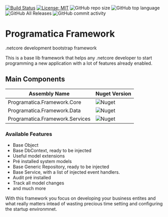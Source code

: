 [![Build Status](https://programaticasoftware.visualstudio.com/Programatica.Framework/_apis/build/status/ruialexrib.Programatica.Framework?branchName=master)](https://programaticasoftware.visualstudio.com/Programatica.Framework/_build/latest?definitionId=12&branchName=master) [![License: MIT](https://img.shields.io/badge/License-MIT-yellow.svg)](https://opensource.org/licenses/MIT) ![GitHub repo size](https://img.shields.io/github/repo-size/ruialexrib/Programatica.Framework) ![GitHub top language](https://img.shields.io/github/languages/top/ruialexrib/Programatica.Framework) ![GitHub All Releases](https://img.shields.io/github/downloads/ruialexrib/Programatica.Framework/total) ![GitHub commit activity](https://img.shields.io/github/commit-activity/w/ruialexrib/Programatica.Framework)

# Programatica Framework
.netcore development bootstrap framework

This is a base lib framework that helps any .netcore developer to start programming a new application with a lot of features already enabled. 

## Main Components

| Assembly Name  | Nuget Version |
| ------------- | ------------- |
| Programatica.Framework.Core | ![Nuget](https://img.shields.io/nuget/v/Programatica.Framework.Core) |
| Programatica.Framework.Data | ![Nuget](https://img.shields.io/nuget/v/Programatica.Framework.Data) |
| Programatica.Framework.Services | ![Nuget](https://img.shields.io/nuget/v/Programatica.Framework.Services) |

### Available Features
- Base Object
- Base DbContext, ready to be injected
- Useful model extensions
- Pré installed system models
- Base Generic Repository, ready to be injected
- Base Service, with a list of injected event handlers.
- Audit pré installed
- Track all model changes
- and much more

With this framework you focus on developing your business entites and what really matters intead of wasting precious time setting and configuring the startup environmnet.
